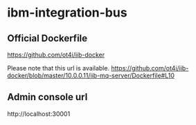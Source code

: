 # ibm-integration-bus

## Official Dockerfile
https://github.com/ot4i/iib-docker

Please note that this url is available.
https://github.com/ot4i/iib-docker/blob/master/10.0.0.11/iib-mq-server/Dockerfile#L10

## Admin console url
http://localhost:30001
